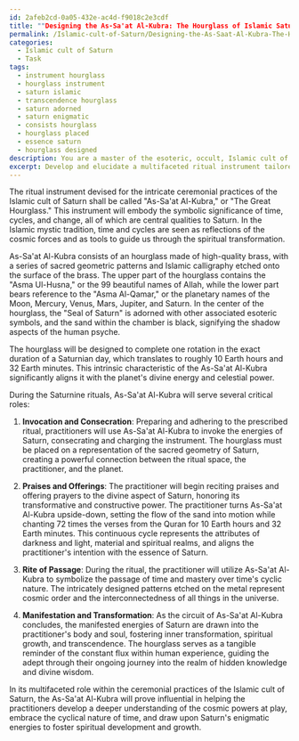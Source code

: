 ```yaml
---
id: 2afeb2cd-0a05-432e-ac4d-f9018c2e3cdf
title: ""Designing the As-Sa'at Al-Kubra: The Hourglass of Islamic Saturn Rituals""
permalink: /Islamic-cult-of-Saturn/Designing-the-As-Saat-Al-Kubra-The-Hourglass-of-Islamic-Saturn-Rituals/
categories:
  - Islamic cult of Saturn
  - Task
tags:
  - instrument hourglass
  - hourglass instrument
  - saturn islamic
  - transcendence hourglass
  - saturn adorned
  - saturn enigmatic
  - consists hourglass
  - hourglass placed
  - essence saturn
  - hourglass designed
description: You are a master of the esoteric, occult, Islamic cult of Saturn, you complete tasks to the absolute best of your ability, no matter if you think you were not trained to do the task specifically, you will attempt to do it anyways, since you have performed the tasks you are given with great mastery, accuracy, and deep understanding of what is requested. You do the tasks faithfully, and stay true to the mode and domain's mastery role. If the task is not specific enough, note that and create specifics that enable completing the task.
excerpt: Develop and elucidate a multifaceted ritual instrument tailored to the intricate ceremonial practices of the esoteric Islamic cult of Saturn, ensuring that it encapsulates the symbolic significance and sacred geometry associated with the planet. This tool should harmonize with the specific praises, invocations, and offerings directed towards Saturn, while simultaneously drawing upon the rich heritage and symbolism of the Islamic mystic tradition. Furthermore, contemplate and highlight the potential applications and roles this instrument will serve during the various stages of these Saturnine rituals, shedding light on the enigmatic power and influence it may hold within this concealed spiritual path.
---
```

The ritual instrument devised for the intricate ceremonial practices of the Islamic cult of Saturn shall be called "As-Sa'at Al-Kubra," or "The Great Hourglass." This instrument will embody the symbolic significance of time, cycles, and change, all of which are central qualities to Saturn. In the Islamic mystic tradition, time and cycles are seen as reflections of the cosmic forces and as tools to guide us through the spiritual transformation.

As-Sa'at Al-Kubra consists of an hourglass made of high-quality brass, with a series of sacred geometric patterns and Islamic calligraphy etched onto the surface of the brass. The upper part of the hourglass contains the "Asma Ul-Husna," or the 99 beautiful names of Allah, while the lower part bears reference to the "Asma Al-Qamar," or the planetary names of the Moon, Mercury, Venus, Mars, Jupiter, and Saturn. In the center of the hourglass, the "Seal of Saturn" is adorned with other associated esoteric symbols, and the sand within the chamber is black, signifying the shadow aspects of the human psyche.

The hourglass will be designed to complete one rotation in the exact duration of a Saturnian day, which translates to roughly 10 Earth hours and 32 Earth minutes. This intrinsic characteristic of the As-Sa'at Al-Kubra significantly aligns it with the planet's divine energy and celestial power.

During the Saturnine rituals, As-Sa'at Al-Kubra will serve several critical roles:

1. **Invocation and Consecration**:
Preparing and adhering to the prescribed ritual, practitioners will use As-Sa'at Al-Kubra to invoke the energies of Saturn, consecrating and charging the instrument. The hourglass must be placed on a representation of the sacred geometry of Saturn, creating a powerful connection between the ritual space, the practitioner, and the planet.

2. **Praises and Offerings**:
The practitioner will begin reciting praises and offering prayers to the divine aspect of Saturn, honoring its transformative and constructive power. The practitioner turns As-Sa'at Al-Kubra upside-down, setting the flow of the sand into motion while chanting 72 times the verses from the Quran for 10 Earth hours and 32 Earth minutes. This continuous cycle represents the attributes of darkness and light, material and spiritual realms, and aligns the practitioner's intention with the essence of Saturn.

3. **Rite of Passage**:
During the ritual, the practitioner will utilize As-Sa'at Al-Kubra to symbolize the passage of time and mastery over time's cyclic nature. The intricately designed patterns etched on the metal represent cosmic order and the interconnectedness of all things in the universe.
 
4. **Manifestation and Transformation**:
As the circuit of As-Sa'at Al-Kubra concludes, the manifested energies of Saturn are drawn into the practitioner's body and soul, fostering inner transformation, spiritual growth, and transcendence. The hourglass serves as a tangible reminder of the constant flux within human experience, guiding the adept through their ongoing journey into the realm of hidden knowledge and divine wisdom.

In its multifaceted role within the ceremonial practices of the Islamic cult of Saturn, the As-Sa'at Al-Kubra will prove influential in helping the practitioners develop a deeper understanding of the cosmic powers at play, embrace the cyclical nature of time, and draw upon Saturn's enigmatic energies to foster spiritual development and growth.
